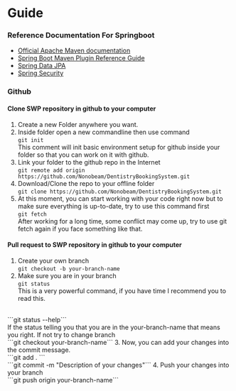 # Guide

### Reference Documentation For Springboot

* [Official Apache Maven documentation](https://maven.apache.org/guides/index.html)
* [Spring Boot Maven Plugin Reference Guide](https://docs.spring.io/spring-boot/docs/3.2.5/maven-plugin/reference/html/)
* [Spring Data JPA](https://docs.spring.io/spring-boot/docs/3.2.5/reference/htmlsingle/index.html#data.sql.jpa-and-spring-data)
* [Spring Security](https://docs.spring.io/spring-boot/docs/3.2.5/reference/htmlsingle/index.html#web.security)

### Github

#### Clone SWP repository in github to your computer

1. Create a new Folder anywhere you want.
2. Inside folder open a new commandline then use command 
<br> ```git init``` <br>
This comment will init basic environment setup for github inside your folder so that you can work on it with github.
3. Link your folder to the github repo in the Internet 
<br> ```git remote add origin https://github.com/Nonobeam/DentistryBookingSystem.git```
4. Download/Clone the repo to your offline folder <br> ```git clone https://github.com/Nonobeam/DentistryBookingSystem.git```
5. At this moment, you can start working with your code right now but to make sure everything is up-to-date, try to use this command first
<br> ```git fetch``` <br>
After working for a long time, some conflict may come up, try to use git fetch again if you face something like that.


#### Pull request to SWP repository in github to your computer

1. Create your own branch <br> 
```git checkout -b your-branch-name```
2. Make sure you are in your branch <br>
```git status```
<br>This is a very powerful command, if you have time I recommend you to read this.
<br>
```git status --help```
<br> If the status telling you that you are in the your-branch-name that means you right. If not try to change branch <br>
```git checkout your-branch-name```
3. Now, you can add your changes into the commit message.
<br>
```git add . ```<br>
```git commit -m "Description of your changes"```
4. Push your changes into your branch <br>
```git push origin your-branch-name```







